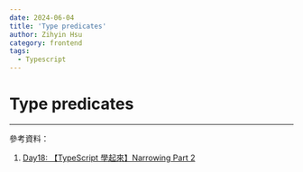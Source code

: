 ```yaml
---
date: 2024-06-04
title: 'Type predicates'
author: Zihyin Hsu
category: frontend
tags:
  - Typescript
---
```


# Type predicates

---

參考資料：

1. [Day18: 【TypeScript 學起來】Narrowing Part 2](https://ithelp.ithome.com.tw/m/articles/10277022)
